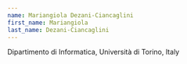 ```yaml
---
name: Mariangiola Dezani-Ciancaglini
first_name: Mariangiola
last_name: Dezani-Ciancaglini
---
```


Dipartimento di Informatica, Università di Torino, Italy

